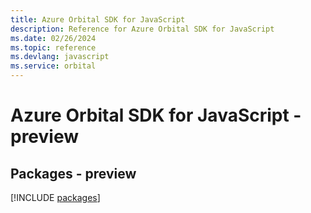 ```yaml
---
title: Azure Orbital SDK for JavaScript
description: Reference for Azure Orbital SDK for JavaScript
ms.date: 02/26/2024
ms.topic: reference
ms.devlang: javascript
ms.service: orbital
---
```

# Azure Orbital SDK for JavaScript - preview
## Packages - preview
[!INCLUDE [packages](orbital-index.md)]